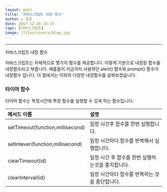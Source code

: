 ```yaml
---
layout: post
title: '자바스크립트 내장 함수'
author : 효준
date: 2017-12-28 14:15
tags: [자바스크립트]
image: /files/covers/blog.jpg
---
```


***
자바스크립트 내장 함수


자바스크립트는 자체적으로 몇가지 함수를 제공합니다. 이렇게 기본으로 내장된 함수를 내장함수라고 부릅니다.
예를들어 지금까지 사용하던 alert() 함수와 prompt() 함수가 내장함수 입니다.
이 절에서는 이외의 다양한 내장함수를 살펴보겠습니다.

### 타이머 함수

타이머 함수는 특정시간에 특정 함수를 실행할 수 있게 하는 함수입니다.

|메서드 이름|설명|
|:--------|:---|
|setTimeout(function,millisecond)|일정 시간후 함수를 한번 실행합니다.|
|setIntever(function,millisecond)|일정 시간마다 함수를 반복해서 실행합니다.|
|clearTimeout(id)|일정 시간 후 함수를 한번 실행하는것을 중지합니다.|
|clearInterval(id)|일정 시간마다 함수를 반복하는 것을 중단합니다.|







